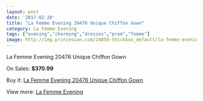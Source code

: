 ```yaml
---
layout: post
date: '2017-02-20'
title: "La Femme Evening 20476 Unique Chiffon Gown"
category: La Femme Evening
tags: ["evening","charming","dresses","prom","femme"]
image: http://img.princessan.com/24059-thickbox_default/la-femme-evening-20476-unique-chiffon-gown.jpg
---
```

La Femme Evening 20476 Unique Chiffon Gown

On Sales: **$370.99**
<a href="https://www.princessan.com/en/la-femme-evening/11137-la-femme-evening-20476-unique-chiffon-gown.html"><amp-img layout="responsive" width="600" height="600" src="//img.princessan.com/24059-thickbox_default/la-femme-evening-20476-unique-chiffon-gown.jpg" alt="La Femme Evening 20476 Unique Chiffon Gown 0" /></a>

Buy it: [La Femme Evening 20476 Unique Chiffon Gown](https://www.princessan.com/en/la-femme-evening/11137-la-femme-evening-20476-unique-chiffon-gown.html "La Femme Evening 20476 Unique Chiffon Gown")

View more: [La Femme Evening](https://www.princessan.com/en/29-la-femme-evening "La Femme Evening")